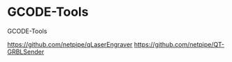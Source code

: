 # GCODE-Tools
GCODE-Tools


https://github.com/netpipe/qLaserEngraver
https://github.com/netpipe/QT-GRBLSender